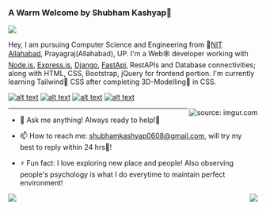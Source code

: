 ### A Warm Welcome by Shubham Kashyap👋
![](https://komarev.com/ghpvc/?username=admirerr&color=green)

Hey, I am pursuing Computer Science and Engineering from 🚀[NIT Allahabad](http://www.mnnit.ac.in), Prayagraj(Allahabad), UP. I'm a Web🕸 developer working with [Node.js](https://nodejs.org/en/), [Express.js](https://expressjs.com), [Django](https://www.djangoproject.com/), [FastApi](https://fastapi.tiangolo.com/), RestAPIs and Database connectivities; along with HTML, CSS, Bootstrap, jQuery for frontend portion. I'm currently learning Tailwind🌟 CSS after completing 3D-Modelling🏰 in CSS.

<!-- Please don't remove this: Grab your social icons from https://github.com/carlsednaoui/gitsocial -->

<!-- display the social media buttons in your README -->

[![alt text][1.1]][1]
[![alt text][2.1]][2]
[![alt text][3.1]][3]
[![alt text][4.1]][4]

<!-- icons with padding -->

[1.1]: https://i.imgur.com/W5AgT5S.png?1 (mail icon with padding)
[2.1]: https://i.imgur.com/ir61YD3.png?1 (Linkedin icon with padding)
[3.1]: http://i.imgur.com/yCsTjba.png (google plus icon with padding)
[4.1]: http://i.imgur.com/0o48UoR.png (github icon with padding)

<!-- links to your social media accounts -->
<!-- update these accordingly -->

[1]: shubhamkashyap0608@gmail.com
[2]: https://www.linkedin.com/in/shubham-anurag-kashyap/
[3]: https://plus.google.com/shubhamkashyap0608/
[4]: http://www.github.com/admirerr


<!-- Please don't remove this: Grab your social icons from https://github.com/carlsednaoui/gitsocial -->

<!--
**admirerr/admirerr** is a ✨ _special_ ✨ repository because its `README.md` (this file) appears on your GitHub profile.
-->
<a href="https://imgur.com/ilzOXDw"><img align="right" src="https://i.imgur.com/ilzOXDw.gif" title="source: imgur.com" /></a>
*******
- 💬 Ask me anything!
     Always ready to help!🤩

- 📫 How to reach me: 
shubhamkashyap0608@gmail.com, will try my best to reply within 24 hrs🏁!


- ⚡ Fun fact: I love exploring new place and people! Also observing people's psychology is what I do everytime to maintain perfect environment!
<div>
<img align="left" src="https://github-readme-stats.vercel.app/api?username=admirerr&show_icons=true&hide_border=true&icon_color=5CFF33">
<img align="right" src="https://github-readme-stats.vercel.app/api/top-langs/?username=admirerr&hide_border=true&hide=javascript,html">
</div>
<!-- **Views:**<br>
![Visitor Count](https://profile-counter.glitch.me/admirerr/count.svg) -->
